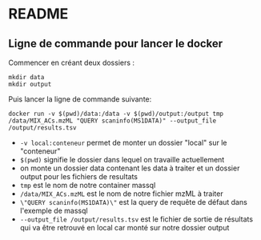 # README

## Ligne de commande pour lancer le docker

Commencer en créant deux dossiers :
```
mkdir data
mkdir output
```
Puis lancer la ligne de commande suivante: 

`docker run -v $(pwd)/data:/data -v $(pwd)/output:/output tmp /data/MIX_ACs.mzML "QUERY scaninfo(MS1DATA)" --output_file /output/results.tsv`

- `-v local:conteneur` permet de monter un dossier "local" sur le "conteneur" 
- `$(pwd)` signifie le dossier dans lequel on travaille actuellement
- on monte un dossier data contenant les data à traiter et un dossier output pour les fichiers de resultats
- `tmp` est le nom de notre container massql
- `/data/MIX_ACs.mzML` est le nom de notre fichier mzML à traiter
- `\"QUERY scaninfo(MS1DATA)\"` est la query de requête de défaut dans l'exemple de massql
- `--output_file /output/results.tsv` est le fichier de sortie de résultats qui va être retrouvé en local car monté sur notre dossier output